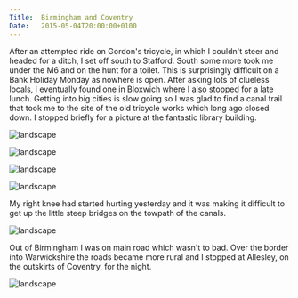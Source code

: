 ```yaml
---
Title:	Birmingham and Coventry
Date:	2015-05-04T20:00:00+0100
---
```


After an attempted ride on Gordon's tricycle, in which I couldn't steer and headed for a ditch, I set off south to Stafford. South some more took me under the M6 and on the hunt for a toilet. This is surprisingly difficult on a Bank Holiday Monday as nowhere is open. After asking lots of clueless locals, I eventually found one in Bloxwich where I also stopped for a late lunch. Getting into big cities is slow going so I was glad to find a canal trail that took me to the site of the old tricycle works which long ago closed down. I stopped briefly for a picture at the fantastic library building.

![landscape](https://farm1.staticflickr.com/501/19444312952_847e4889cf_z_d.jpg "Gordon's tricycle")

![landscape](https://farm1.staticflickr.com/449/19263060770_9540d4fd82_z_d.jpg)

![landscape](https://farm4.staticflickr.com/3930/18828207444_fb9a1ae7d7_z_d.jpg "Birmingham Central Library seen from near where the tricycle works had been")

![landscape](https://farm8.staticflickr.com/7685/17183189250_cebf612847.jpg "Birmingham Central Library")

My right knee had started hurting yesterday and it was making it difficult to get up the little steep bridges on the towpath of the canals.

![landscape](https://farm1.staticflickr.com/407/19263166480_5fd70a942f_z_d.jpg "Canal tunnel in Birmingham")

Out of Birmingham I was on main road which wasn't to bad. Over the border into Warwickshire the roads became more rural and I stopped at Allesley, on the outskirts of Coventry, for the night.

![landscape](https://farm1.staticflickr.com/450/18830122053_b356ff3b84_z_d.jpg "Picture-perfect Allesley")
